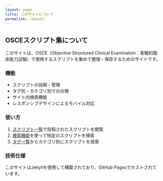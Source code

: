 ```yaml
---
layout: page
title: このサイトについて
permalink: /about/
---
```


## OSCEスクリプト集について

このサイトは、OSCE（Objective Structured Clinical Examination：客観的臨床能力試験）で使用するスクリプトを集めて整理・保存するためのサイトです。

### 機能

- スクリプトの投稿・管理
- タグ別・カテゴリ別での分類
- サイト内検索機能
- レスポンシブデザインによるモバイル対応

### 使い方

1. [スクリプト一覧](/script/)で投稿されたスクリプトを閲覧
2. [検索機能](/search/)を使って特定のスクリプトを検索
3. [タグ一覧](/tags/)からカテゴリ別にスクリプトを探索

### 技術仕様

このサイトはJekyllを使用して構築されており、GitHub Pagesでホストされています。
